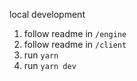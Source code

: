 local development

1. follow readme in `/engine`
2. follow readme in `/client`
3. run `yarn`
4. run `yarn dev`